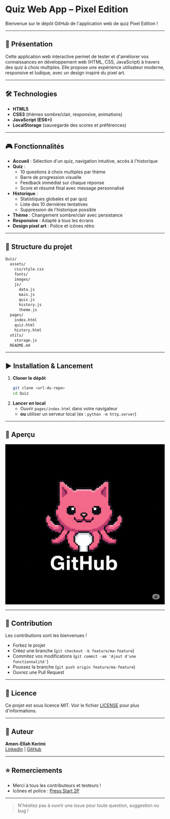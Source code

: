 # Quiz Web App – Pixel Edition

Bienvenue sur le dépôt GitHub de l'application web de quiz Pixel Edition !

---

## 🚀 Présentation

Cette application web interactive permet de tester et d'améliorer vos connaissances en développement web (HTML, CSS, JavaScript) à travers des quiz à choix multiples. Elle propose une expérience utilisateur moderne, responsive et ludique, avec un design inspiré du pixel art.

---

## 🛠️ Technologies
- **HTML5**
- **CSS3** (thèmes sombre/clair, responsive, animations)
- **JavaScript (ES6+)**
- **LocalStorage** (sauvegarde des scores et préférences)

---

## 🎮 Fonctionnalités
- **Accueil** : Sélection d'un quiz, navigation intuitive, accès à l'historique
- **Quiz** :
  - 10 questions à choix multiples par thème
  - Barre de progression visuelle
  - Feedback immédiat sur chaque réponse
  - Score et résumé final avec message personnalisé
- **Historique** :
  - Statistiques globales et par quiz
  - Liste des 10 dernières tentatives
  - Suppression de l'historique possible
- **Thème** : Changement sombre/clair avec persistance
- **Responsive** : Adapté à tous les écrans
- **Design pixel art** : Police et icônes rétro

---

## 📂 Structure du projet

```
Quiz/
  assets/
    css/style.css
    fonts/
    images/
    js/
      data.js
      main.js
      quiz.js
      history.js
      theme.js
  pages/
    index.html
    quiz.html
    history.html
  utils/
    storage.js
  README.md
```

---

## ▶️ Installation & Lancement

1. **Cloner le dépôt**
   ```bash
   git clone <url-du-repo>
   cd Quiz
   ```
2. **Lancer en local**
   - Ouvrir `pages/index.html` dans votre navigateur
   - **ou** utiliser un serveur local (ex : `python -m http.server`)

---

## 📸 Aperçu

![Aperçu du quiz](assets/images/Github_icon.png) <!-- Remplacer par une vraie capture d'écran -->

---

## 🤝 Contribution

Les contributions sont les bienvenues !
- Forkez le projet
- Créez une branche (`git checkout -b feature/ma-feature`)
- Commitez vos modifications (`git commit -am 'Ajout d'une fonctionnalité'`)
- Poussez la branche (`git push origin feature/ma-feature`)
- Ouvrez une Pull Request

---

## 📄 Licence

Ce projet est sous licence MIT. Voir le fichier [LICENSE](LICENSE) pour plus d'informations.

---

## 👤 Auteur

**Amen-Ellah Kerimi**  
[LinkedIn](https://www.linkedin.com/in/amen-ellah-kerimi-354a85286) | [GitHub](https://github.com/Amen-ellah-kerimi)

---

## ⭐ Remerciements
- Merci à tous les contributeurs et testeurs !
- Icônes et police : [Press Start 2P](https://fonts.google.com/specimen/Press+Start+2P)

---

> N'hésitez pas à ouvrir une issue pour toute question, suggestion ou bug !



